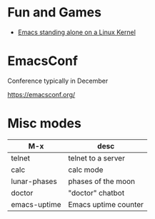 # Fun and Games

- [Emacs standing alone on a Linux Kernel](http://www.informatimago.com/linux/emacs-on-user-mode-linux.html)


# EmacsConf

Conference typically in December

<https://emacsconf.org/>


# Misc modes

| M-x          | desc                 |
|------------ |-------------------- |
| telnet       | telnet to a server   |
| calc         | calc mode            |
| lunar-phases | phases of the moon   |
| doctor       | "doctor" chatbot     |
| emacs-uptime | Emacs uptime counter |
